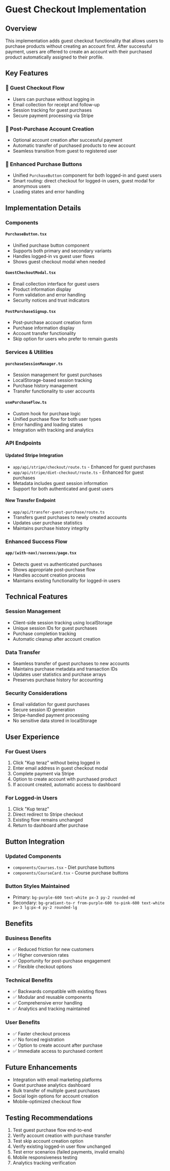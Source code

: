 # Guest Checkout Implementation

## Overview

This implementation adds guest checkout functionality that allows users to purchase products without creating an account first. After successful payment, users are offered to create an account with their purchased product automatically assigned to their profile.

## Key Features

### 🛒 Guest Checkout Flow

- Users can purchase without logging in
- Email collection for receipt and follow-up
- Session tracking for guest purchases
- Secure payment processing via Stripe

### 🔐 Post-Purchase Account Creation

- Optional account creation after successful payment
- Automatic transfer of purchased products to new account
- Seamless transition from guest to registered user

### 📱 Enhanced Purchase Buttons

- Unified `PurchaseButton` component for both logged-in and guest users
- Smart routing: direct checkout for logged-in users, guest modal for anonymous users
- Loading states and error handling

## Implementation Details

### Components

#### `PurchaseButton.tsx`

- Unified purchase button component
- Supports both primary and secondary variants
- Handles logged-in vs guest user flows
- Shows guest checkout modal when needed

#### `GuestCheckoutModal.tsx`

- Email collection interface for guest users
- Product information display
- Form validation and error handling
- Security notices and trust indicators

#### `PostPurchaseSignup.tsx`

- Post-purchase account creation form
- Purchase information display
- Account transfer functionality
- Skip option for users who prefer to remain guests

### Services & Utilities

#### `purchaseSessionManager.ts`

- Session management for guest purchases
- LocalStorage-based session tracking
- Purchase history management
- Transfer functionality to user accounts

#### `usePurchaseFlow.ts`

- Custom hook for purchase logic
- Unified purchase flow for both user types
- Error handling and loading states
- Integration with tracking and analytics

### API Endpoints

#### Updated Stripe Integration

- `app/api/stripe/checkout/route.ts` - Enhanced for guest purchases
- `app/api/stripe/diet-checkout/route.ts` - Enhanced for guest purchases
- Metadata includes guest session information
- Support for both authenticated and guest users

#### New Transfer Endpoint

- `app/api/transfer-guest-purchase/route.ts`
- Transfers guest purchases to newly created accounts
- Updates user purchase statistics
- Maintains purchase history integrity

### Enhanced Success Flow

#### `app/(with-nav)/success/page.tsx`

- Detects guest vs authenticated purchases
- Shows appropriate post-purchase flow
- Handles account creation process
- Maintains existing functionality for logged-in users

## Technical Features

### Session Management

- Client-side session tracking using localStorage
- Unique session IDs for guest purchases
- Purchase completion tracking
- Automatic cleanup after account creation

### Data Transfer

- Seamless transfer of guest purchases to new accounts
- Maintains purchase metadata and transaction IDs
- Updates user statistics and purchase arrays
- Preserves purchase history for accounting

### Security Considerations

- Email validation for guest purchases
- Secure session ID generation
- Stripe-handled payment processing
- No sensitive data stored in localStorage

## User Experience

### For Guest Users

1. Click "Kup teraz" without being logged in
2. Enter email address in guest checkout modal
3. Complete payment via Stripe
4. Option to create account with purchased product
5. If account created, automatic access to dashboard

### For Logged-in Users

1. Click "Kup teraz"
2. Direct redirect to Stripe checkout
3. Existing flow remains unchanged
4. Return to dashboard after purchase

## Button Integration

### Updated Components

- `components/Courses.tsx` - Diet purchase buttons
- `components/CourseCard.tsx` - Course purchase buttons

### Button Styles Maintained

- Primary: `bg-purple-600 text-white px-3 py-2 rounded-md`
- Secondary: `bg-gradient-to-r from-purple-600 to-pink-600 text-white px-3 lg:px-4 py-2 rounded-lg`

## Benefits

### Business Benefits

- ✅ Reduced friction for new customers
- ✅ Higher conversion rates
- ✅ Opportunity for post-purchase engagement
- ✅ Flexible checkout options

### Technical Benefits

- ✅ Backwards compatible with existing flows
- ✅ Modular and reusable components
- ✅ Comprehensive error handling
- ✅ Analytics and tracking maintained

### User Benefits

- ✅ Faster checkout process
- ✅ No forced registration
- ✅ Option to create account after purchase
- ✅ Immediate access to purchased content

## Future Enhancements

- Integration with email marketing platforms
- Guest purchase analytics dashboard
- Bulk transfer of multiple guest purchases
- Social login options for account creation
- Mobile-optimized checkout flow

## Testing Recommendations

1. Test guest purchase flow end-to-end
2. Verify account creation with purchase transfer
3. Test skip account creation option
4. Verify existing logged-in user flow unchanged
5. Test error scenarios (failed payments, invalid emails)
6. Mobile responsiveness testing
7. Analytics tracking verification
